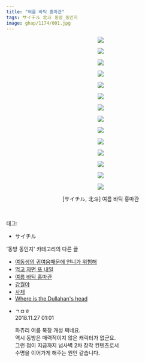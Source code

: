 ```yaml
---
title: "여름 바틱 홍마관"
tags: サイチル 北斗 동방_동인지
image: ghap/1174/001.jpg
---
```

<div class="article">
<p style="text-align: center; clear: none; float: none;"><img src="{{ site.nasurl }}/ghap/1174/001.jpg"/></p>
<p style="text-align: center; clear: none; float: none;"><img src="{{ site.nasurl }}/ghap/1174/002.jpg"/></p>
<p style="text-align: center; clear: none; float: none;"><img src="{{ site.nasurl }}/ghap/1174/003.jpg"/></p>
<p style="text-align: center; clear: none; float: none;"><img src="{{ site.nasurl }}/ghap/1174/004.jpg"/></p>
<p style="text-align: center; clear: none; float: none;"><img src="{{ site.nasurl }}/ghap/1174/005.jpg"/></p>
<p style="text-align: center; clear: none; float: none;"><img src="{{ site.nasurl }}/ghap/1174/006.jpg"/></p>
<p style="text-align: center; clear: none; float: none;"><img src="{{ site.nasurl }}/ghap/1174/007.jpg"/></p>
<p style="text-align: center; clear: none; float: none;"><img src="{{ site.nasurl }}/ghap/1174/008.jpg"/></p>
<p style="text-align: center; clear: none; float: none;"><img src="{{ site.nasurl }}/ghap/1174/009.jpg"/></p>
<p style="text-align: center; clear: none; float: none;"><img src="{{ site.nasurl }}/ghap/1174/010.jpg"/></p>
<p style="text-align: center; clear: none; float: none;"><img src="{{ site.nasurl }}/ghap/1174/011.jpg"/></p>
<p style="text-align: center; clear: none; float: none;"><img src="{{ site.nasurl }}/ghap/1174/012.jpg"/></p>
<p style="text-align: center; clear: none; float: none;"><img src="{{ site.nasurl }}/ghap/1174/013.jpg"/></p>
<p style="text-align: center; clear: none; float: none;"><img src="{{ site.nasurl }}/ghap/1174/014.jpg"/></p>
<p style="text-align: center; clear: none; float: none;">[サイチル, 北斗] 여름 바틱 홍마관</p>
<p><br/></p>
</div><div class="tagTrail">
<p>태그: </p>
<ul>
<li>サイチル</li>
</ul>
</div><div class="another">
<p>'동방 동인지' 카테고리의 다른 글</p>
<ul>
<li><a href="/2016-07-28-ghap_1178">여동생의 귀여움때문에 언니가 위험해</a></li>
<li><a href="/2016-07-28-ghap_1176">먹고 자면 또 내일</a></li>
<li><a href="/2016-07-28-ghap_1174">여름 바틱 홍마관</a></li>
<li><a href="/2016-07-28-ghap_1173">감월야</a></li>
<li><a href="/2016-07-28-ghap_1172">사제</a></li>
<li><a href="/2016-07-28-ghap_1171">Where is the Dullahan's head</a></li>
</ul>
</div><div class="cb_module cb_fluid">
<div class="cb_wrt cb_profile">
<div class="comment">
<ul>
<li class="cb_thumb_off" id="comment15378967">
<div class="cb_comment_area">
<div class="cb_info_area">
<div class="cb_section">
<span class="cb_nick_name">ㄱㅁㅎ</span>
</div>
<div class="cb_section">
<span class="cb_date">2018.11.27 01:01 </span>
</div>
</div>
<div class="cb_dsc_comment">
<p class="cb_dsc">
											파츄리 여름 복장 개성 쩌네요.<br/>
역시 동방은 매력적이지 않은 캐릭터가 없군요.<br/>
그런 점이 지금까지 넘사벽 2차 창작 컨텐츠로서<br/>
수명을 이어가게 해주는 원인 같습니다.
										</p>
</div>
</div></li>
</ul>
</div>
</div><!-- commentList close -->
</div>